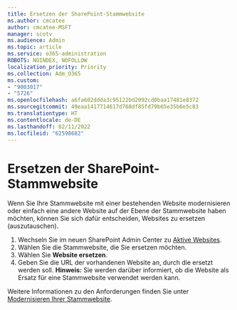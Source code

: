 ```yaml
---
title: Ersetzen der SharePoint-Stammwebsite
ms.author: cmcatee
author: cmcatee-MSFT
manager: scotv
ms.audience: Admin
ms.topic: article
ms.service: o365-administration
ROBOTS: NOINDEX, NOFOLLOW
localization_priority: Priority
ms.collection: Adm_O365
ms.custom:
- "9003017"
- "5726"
ms.openlocfilehash: a6fa602ddda3c95122bd2092cd0baa17481e8372
ms.sourcegitcommit: 49eaa1417714617d768df85fd79b65e35b6e5c83
ms.translationtype: HT
ms.contentlocale: de-DE
ms.lasthandoff: 02/11/2022
ms.locfileid: "62598682"
---
```

# <a name="replace-the-sharepoint-root-site"></a>Ersetzen der SharePoint-Stammwebsite
Wenn Sie Ihre Stammwebsite mit einer bestehenden Website modernisieren oder einfach eine andere Website auf der Ebene der Stammwebsite haben möchten, können Sie sich dafür entscheiden, Websites zu ersetzen (auszutauschen).

1. Wechseln Sie im neuen SharePoint Admin Center zu [Aktive Websites](https://admin.microsoft.com/sharepoint?page=siteManagement&modern=true).
2. Wählen Sie die Stammwebsite, die Sie ersetzen möchten.
3. Wählen Sie **Website ersetzen**.
4. Geben Sie die URL der vorhandenen Website an, durch die ersetzt werden soll. **Hinweis:** Sie werden darüber informiert, ob die Website als Ersatz für eine Stammwebsite verwendet werden kann.

Weitere Informationen zu den Anforderungen finden Sie unter [Modernisieren Ihrer Stammwebsite](https://docs.microsoft.com/sharepoint/modern-root-site).

